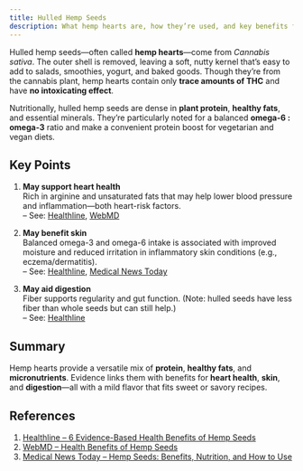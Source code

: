 ```yaml
---
title: Hulled Hemp Seeds
description: What hemp hearts are, how they’re used, and key benefits for heart, skin, and digestion.
---
```


Hulled hemp seeds—often called **hemp hearts**—come from *Cannabis sativa*. The outer shell is removed, leaving a soft, nutty kernel that’s easy to add to salads, smoothies, yogurt, and baked goods. Though they’re from the cannabis plant, hemp hearts contain only **trace amounts of THC** and have **no intoxicating effect**.

Nutritionally, hulled hemp seeds are dense in **plant protein**, **healthy fats**, and essential minerals. They’re particularly noted for a balanced **omega-6 : omega-3** ratio and make a convenient protein boost for vegetarian and vegan diets.

## Key Points

1. **May support heart health**  
   Rich in arginine and unsaturated fats that may help lower blood pressure and inflammation—both heart-risk factors.  
   – See: [Healthline](https://www.healthline.com/nutrition/6-health-benefits-of-hemp-seeds#heart-health), [WebMD](https://www.webmd.com/diet/health-benefits-hemp-seeds)

2. **May benefit skin**  
   Balanced omega-3 and omega-6 intake is associated with improved moisture and reduced irritation in inflammatory skin conditions (e.g., eczema/dermatitis).  
   – See: [Healthline](https://www.healthline.com/nutrition/6-health-benefits-of-hemp-seeds#skin-benefits), [Medical News Today](https://www.medicalnewstoday.com/articles/324450)

3. **May aid digestion**  
   Fiber supports regularity and gut function. (Note: hulled seeds have less fiber than whole seeds but can still help.)  
   – See: [Healthline](https://www.healthline.com/nutrition/6-health-benefits-of-hemp-seeds#digestive-health)

## Summary
Hemp hearts provide a versatile mix of **protein**, **healthy fats**, and **micronutrients**. Evidence links them with benefits for **heart health**, **skin**, and **digestion**—all with a mild flavor that fits sweet or savory recipes.

## References
1. [Healthline – 6 Evidence-Based Health Benefits of Hemp Seeds](https://www.healthline.com/nutrition/6-health-benefits-of-hemp-seeds)
2. [WebMD – Health Benefits of Hemp Seeds](https://www.webmd.com/diet/health-benefits-hemp-seeds)
3. [Medical News Today – Hemp Seeds: Benefits, Nutrition, and How to Use](https://www.medicalnewstoday.com/articles/324450)
